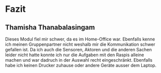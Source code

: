 # Fazit
## Thamisha Thanabalasingam
Dieses Modul fiel mir schwer, da es im Home-Office war. Ebenfalls kenne ich meinen Gruppenpartner nicht weshalb mir die Kommunikation schwer gefallen ist. Da ich auch die Sensoren, Aktoren und die anderen Sachen leider nicht hatte konnte ich nur die Aufgaben mit den Raspis alleine machen und war dadruch in der Auswahl recht eingeschränkt. Ebenfalls habe ich keinen Drucker zuhause oder andere Geräte ausser dem Laptop.